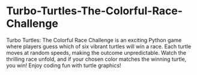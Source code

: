# Turbo-Turtles-The-Colorful-Race-Challenge
Turbo Turtles: The Colorful Race Challenge is an exciting Python game where players guess which of six vibrant turtles will win a race. Each turtle moves at random speeds, making the outcome unpredictable. Watch the thrilling race unfold, and if your chosen color matches the winning turtle, you win! Enjoy coding fun with turtle graphics!
